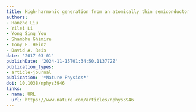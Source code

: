 ```yaml
---
title: High-harmonic generation from an atomically thin semiconductor
authors:
- Hanzhe Liu
- Yilei Li
- Yong Sing You
- Shambhu Ghimire
- Tony F. Heinz
- David A. Reis
date: '2017-03-01'
publishDate: '2024-11-15T01:34:50.113772Z'
publication_types:
- article-journal
publication: '*Nature Physics*'
doi: 10.1038/nphys3946
links:
- name: URL
  url: https://www.nature.com/articles/nphys3946
---
```

